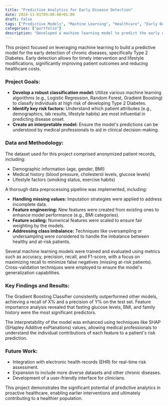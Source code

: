 ```yaml
---
title: "Predictive Analytics for Early Disease Detection"
date: 2024-11-01T09:00:00+01:00
draft: false
tags: ["Predictive Models", "Machine Learning", "Healthcare", "Early Detection"]
categories: ["portfolio"]
description: "Developed a machine learning model to predict the early onset of chronic diseases based on patient historical data."
---
```


This project focused on leveraging machine learning to build a predictive model for the early detection of chronic diseases, specifically Type 2 Diabetes. Early detection allows for timely intervention and lifestyle modifications, significantly improving patient outcomes and reducing healthcare costs.

### Project Goals:

* **Develop a robust classification model:** Utilize various machine learning algorithms (e.g., Logistic Regression, Random Forest, Gradient Boosting) to classify individuals at high risk of developing Type 2 Diabetes.
* **Identify key risk factors:** Understand which patient attributes (e.g., demographics, lab results, lifestyle habits) are most influential in predicting disease onset.
* **Create an interpretable model:** Ensure the model's predictions can be understood by medical professionals to aid in clinical decision-making.

### Data and Methodology:

The dataset used for this project comprised anonymized patient records, including:

* Demographic information (age, gender, BMI)
* Medical history (blood pressure, cholesterol levels, glucose levels)
* Lifestyle factors (smoking status, exercise habits)

A thorough data preprocessing pipeline was implemented, including:

* **Handling missing values:** Imputation strategies were applied to address incomplete data.
* **Feature engineering:** New features were created from existing ones to enhance model performance (e.g., BMI categories).
* **Feature scaling:** Numerical features were scaled to ensure fair weighting by the models.
* **Addressing class imbalance:** Techniques like oversampling or undersampling were considered to handle the imbalance between healthy and at-risk patients.

Several machine learning models were trained and evaluated using metrics such as accuracy, precision, recall, and F1-score, with a focus on maximizing recall to minimize false negatives (missing at-risk patients). Cross-validation techniques were employed to ensure the model's generalization capabilities.

### Key Findings and Results:

The Gradient Boosting Classifier consistently outperformed other models, achieving a recall of X% and a precision of Y% on the test set. Feature importance analysis revealed that fasting glucose levels, BMI, and family history were the most significant predictors.

The interpretability of the model was enhanced using techniques like SHAP (SHapley Additive exPlanations) values, allowing medical professionals to understand the individual contributions of each feature to a patient's risk prediction.

### Future Work:

* Integration with electronic health records (EHR) for real-time risk assessment.
* Expansion to include more diverse datasets and other chronic diseases.
* Development of a user-friendly interface for clinicians.

This project demonstrates the significant potential of predictive analytics in proactive healthcare, enabling earlier interventions and ultimately contributing to a healthier population.